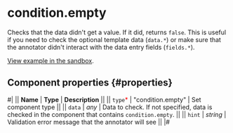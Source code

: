 # condition.empty

Checks that the data didn't get a value. If it did, returns `false`. This is useful if you need to check the optional template data (`data.*`) or make sure that the annotator didn't interact with the data entry fields (`fields.*`).

[View example in the sandbox](https://clck.ru/asRzy).

## Component properties {#properties}

#|
|| **Name** | **Type** | **Description** ||
|| `type`<span style="color: red">\*</span> | "condition.empty" | Set component type ||
|| `data` | _any_ | Data to check. If not specified, data is checked in the component that contains `condition.empty`. ||
|| `hint` | _string_ | Validation error message that the annotator will see ||
|#
